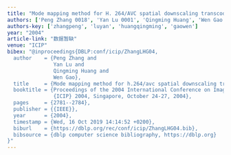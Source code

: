 ```yaml
---
title: "Mode mapping method for H. 264/AVC spatial downscaling transcoding"
authors: ['Peng Zhang 0018', 'Yan Lu 0001', 'Qingming Huang', 'Wen Gao 0001']
authors-key: ['zhangpeng', 'luyan', 'huangqingming', 'gaowen']
year: "2004"
article-link: "数据暂缺"
venue: "ICIP"
bibex: "@inproceedings{DBLP:conf/icip/ZhangLHG04,
  author    = {Peng Zhang and
               Yan Lu and
               Qingming Huang and
               Wen Gao},
  title     = {Mode mapping method for h.264/avc spatial downscaling transcoding},
  booktitle = {Proceedings of the 2004 International Conference on Image Processing,
               {ICIP} 2004, Singapore, October 24-27, 2004},
  pages     = {2781--2784},
  publisher = {{IEEE}},
  year      = {2004},
  timestamp = {Wed, 16 Oct 2019 14:14:52 +0200},
  biburl    = {https://dblp.org/rec/conf/icip/ZhangLHG04.bib},
  bibsource = {dblp computer science bibliography, https://dblp.org}
}"
---
```

